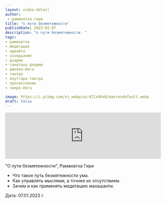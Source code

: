 ```yaml
---
layout: video-detail
author:
 - раманатха гири
title: "о пути безмятежности"
publishDate: 2023-01-07
description: "о пути безмятежности. "
tags: 
- раманатха
- медитация
- адвайта
- созерцание
- дхарма
- санатана дхарма
- джняна-йога
- тантра
- ануттара-тантра
- просветление
- чакра-йога

image: https://i.ytimg.com/vi_webp/uu-KIlxXHvQ/maxresdefault.webp
draft: false
---
```


<iframe width="100%" src="https://www.youtube.com/embed/uu-KIlxXHvQ" frameborder="0" allowfullscreen=""></iframe> 

 "О пути безмятежности", Раманатха Гири

* Что такое путь безмятежности ума.
* Как управлять мыслями, а точнее их отсутствием.
* Зачем и как применять медитацию махашанти.

  
 Дата: 07.01.2023 г.

  

 